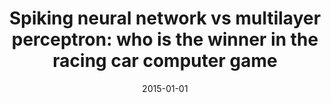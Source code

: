 ---
# Documentation: https://wowchemy.com/docs/managing-content/

title: 'Spiking neural network vs multilayer perceptron: who is the winner in the
  racing car computer game'
subtitle: ''
summary: ''
authors:
- markowska-kaczmar
- Mateusz Koldowski
tags: []
categories: []
date: '2015-01-01'
lastmod: 2022-10-07T04:58:08Z
featured: false
draft: false

# Featured image
# To use, add an image named `featured.jpg/png` to your page's folder.
# Focal points: Smart, Center, TopLeft, Top, TopRight, Left, Right, BottomLeft, Bottom, BottomRight.
image:
  caption: ''
  focal_point: ''
  preview_only: false

# Projects (optional).
#   Associate this post with one or more of your projects.
#   Simply enter your project's folder or file name without extension.
#   E.g. `projects = ["internal-project"]` references `content/project/deep-learning/index.md`.
#   Otherwise, set `projects = []`.
projects: []
publishDate: '2022-10-07T04:58:07.708995Z'
publication_types:
- '2'
abstract: ''
publication: '*Soft Computing*'
doi: 10.1007/s00500-014-1515-2
---